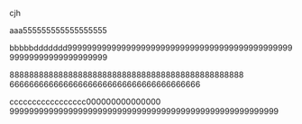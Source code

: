 cjh

aaa555555555555555555


bbbbbddddddd999999999999999999999999999999999999999999999999999999999999999999

888888888888888888888888888888888888888888888888
666666666666666666666666666666666666666



ccccccccccccccccc000000000000000
9999999999999999999999999999999999999999999999999999999